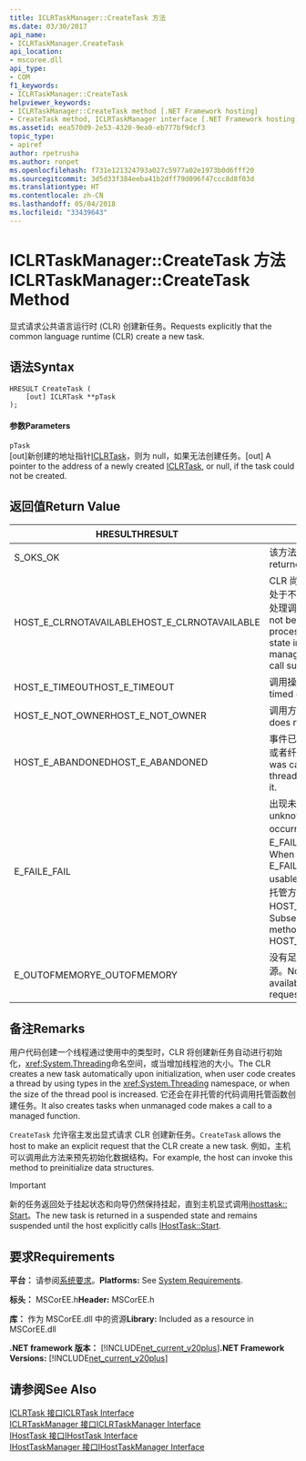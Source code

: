 ```yaml
---
title: ICLRTaskManager::CreateTask 方法
ms.date: 03/30/2017
api_name:
- ICLRTaskManager.CreateTask
api_location:
- mscoree.dll
api_type:
- COM
f1_keywords:
- ICLRTaskManager::CreateTask
helpviewer_keywords:
- ICLRTaskManager::CreateTask method [.NET Framework hosting]
- CreateTask method, ICLRTaskManager interface [.NET Framework hosting]
ms.assetid: eea570d9-2e53-4320-9ea0-eb777bf9dcf3
topic_type:
- apiref
author: rpetrusha
ms.author: ronpet
ms.openlocfilehash: f731e121324793a027c5977a02e1973b0d6fff20
ms.sourcegitcommit: 3d5d33f384eeba41b2dff79d096f47ccc8d8f03d
ms.translationtype: HT
ms.contentlocale: zh-CN
ms.lasthandoff: 05/04/2018
ms.locfileid: "33439643"
---
```

# <a name="iclrtaskmanagercreatetask-method"></a><span data-ttu-id="14063-102">ICLRTaskManager::CreateTask 方法</span><span class="sxs-lookup"><span data-stu-id="14063-102">ICLRTaskManager::CreateTask Method</span></span>
<span data-ttu-id="14063-103">显式请求公共语言运行时 (CLR) 创建新任务。</span><span class="sxs-lookup"><span data-stu-id="14063-103">Requests explicitly that the common language runtime (CLR) create a new task.</span></span>  
  
## <a name="syntax"></a><span data-ttu-id="14063-104">语法</span><span class="sxs-lookup"><span data-stu-id="14063-104">Syntax</span></span>  
  
```  
HRESULT CreateTask (  
    [out] ICLRTask **pTask  
);  
```  
  
#### <a name="parameters"></a><span data-ttu-id="14063-105">参数</span><span class="sxs-lookup"><span data-stu-id="14063-105">Parameters</span></span>  
 `pTask`  
 <span data-ttu-id="14063-106">[out]新创建的地址指针[ICLRTask](../../../../docs/framework/unmanaged-api/hosting/iclrtask-interface.md)，则为 null，如果无法创建任务。</span><span class="sxs-lookup"><span data-stu-id="14063-106">[out] A pointer to the address of a newly created [ICLRTask](../../../../docs/framework/unmanaged-api/hosting/iclrtask-interface.md), or null, if the task could not be created.</span></span>  
  
## <a name="return-value"></a><span data-ttu-id="14063-107">返回值</span><span class="sxs-lookup"><span data-stu-id="14063-107">Return Value</span></span>  
  
|<span data-ttu-id="14063-108">HRESULT</span><span class="sxs-lookup"><span data-stu-id="14063-108">HRESULT</span></span>|<span data-ttu-id="14063-109">描述</span><span class="sxs-lookup"><span data-stu-id="14063-109">Description</span></span>|  
|-------------|-----------------|  
|<span data-ttu-id="14063-110">S_OK</span><span class="sxs-lookup"><span data-stu-id="14063-110">S_OK</span></span>|<span data-ttu-id="14063-111">该方法返回成功。</span><span class="sxs-lookup"><span data-stu-id="14063-111">The method returned successfully.</span></span>|  
|<span data-ttu-id="14063-112">HOST_E_CLRNOTAVAILABLE</span><span class="sxs-lookup"><span data-stu-id="14063-112">HOST_E_CLRNOTAVAILABLE</span></span>|<span data-ttu-id="14063-113">CLR 尚未加载到进程中，或 CLR 处于不能运行托管的代码或成功处理调用的状态。</span><span class="sxs-lookup"><span data-stu-id="14063-113">The CLR has not been loaded into a process, or the CLR is in a state in which it cannot run managed code or process the call successfully.</span></span>|  
|<span data-ttu-id="14063-114">HOST_E_TIMEOUT</span><span class="sxs-lookup"><span data-stu-id="14063-114">HOST_E_TIMEOUT</span></span>|<span data-ttu-id="14063-115">调用操作已超时。</span><span class="sxs-lookup"><span data-stu-id="14063-115">The call timed out.</span></span>|  
|<span data-ttu-id="14063-116">HOST_E_NOT_OWNER</span><span class="sxs-lookup"><span data-stu-id="14063-116">HOST_E_NOT_OWNER</span></span>|<span data-ttu-id="14063-117">调用方不拥有该锁。</span><span class="sxs-lookup"><span data-stu-id="14063-117">The caller does not own the lock.</span></span>|  
|<span data-ttu-id="14063-118">HOST_E_ABANDONED</span><span class="sxs-lookup"><span data-stu-id="14063-118">HOST_E_ABANDONED</span></span>|<span data-ttu-id="14063-119">事件已被取消时被阻塞的线程，或者纤程正在等待它。</span><span class="sxs-lookup"><span data-stu-id="14063-119">An event was canceled while a blocked thread or fiber was waiting on it.</span></span>|  
|<span data-ttu-id="14063-120">E_FAIL</span><span class="sxs-lookup"><span data-stu-id="14063-120">E_FAIL</span></span>|<span data-ttu-id="14063-121">出现未知的灾难性故障。</span><span class="sxs-lookup"><span data-stu-id="14063-121">An unknown catastrophic failure occurred.</span></span> <span data-ttu-id="14063-122">如果某方法返回 E_FAIL，CLR 不再可用进程内。</span><span class="sxs-lookup"><span data-stu-id="14063-122">When a method returns E_FAIL, the CLR is no longer usable within the process.</span></span> <span data-ttu-id="14063-123">到托管方法的后续调用会返回 HOST_E_CLRNOTAVAILABLE。</span><span class="sxs-lookup"><span data-stu-id="14063-123">Subsequent calls to hosting methods return HOST_E_CLRNOTAVAILABLE.</span></span>|  
|<span data-ttu-id="14063-124">E_OUTOFMEMORY</span><span class="sxs-lookup"><span data-stu-id="14063-124">E_OUTOFMEMORY</span></span>|<span data-ttu-id="14063-125">没有足够的内存可分配请求的资源。</span><span class="sxs-lookup"><span data-stu-id="14063-125">Not enough memory is available to allocate the requested resource.</span></span>|  
  
## <a name="remarks"></a><span data-ttu-id="14063-126">备注</span><span class="sxs-lookup"><span data-stu-id="14063-126">Remarks</span></span>  
 <span data-ttu-id="14063-127">用户代码创建一个线程通过使用中的类型时，CLR 将创建新任务自动进行初始化，<xref:System.Threading>命名空间，或当增加线程池的大小。</span><span class="sxs-lookup"><span data-stu-id="14063-127">The CLR creates a new task automatically upon initialization, when user code creates a thread by using types in the <xref:System.Threading> namespace, or when the size of the thread pool is increased.</span></span> <span data-ttu-id="14063-128">它还会在非托管的代码调用托管函数创建任务。</span><span class="sxs-lookup"><span data-stu-id="14063-128">It also creates tasks when unmanaged code makes a call to a managed function.</span></span>  
  
 <span data-ttu-id="14063-129">`CreateTask` 允许宿主发出显式请求 CLR 创建新任务。</span><span class="sxs-lookup"><span data-stu-id="14063-129">`CreateTask` allows the host to make an explicit request that the CLR create a new task.</span></span> <span data-ttu-id="14063-130">例如，主机可以调用此方法来预先初始化数据结构。</span><span class="sxs-lookup"><span data-stu-id="14063-130">For example, the host can invoke this method to preinitialize data structures.</span></span>  
  
> [!IMPORTANT]
>  <span data-ttu-id="14063-131">新的任务返回处于挂起状态和向导仍然保持挂起，直到主机显式调用[ihosttask:: Start](../../../../docs/framework/unmanaged-api/hosting/ihosttask-start-method.md)。</span><span class="sxs-lookup"><span data-stu-id="14063-131">The new task is returned in a suspended state and remains suspended until the host explicitly calls [IHostTask::Start](../../../../docs/framework/unmanaged-api/hosting/ihosttask-start-method.md).</span></span>  
  
## <a name="requirements"></a><span data-ttu-id="14063-132">要求</span><span class="sxs-lookup"><span data-stu-id="14063-132">Requirements</span></span>  
 <span data-ttu-id="14063-133">**平台：** 请参阅[系统要求](../../../../docs/framework/get-started/system-requirements.md)。</span><span class="sxs-lookup"><span data-stu-id="14063-133">**Platforms:** See [System Requirements](../../../../docs/framework/get-started/system-requirements.md).</span></span>  
  
 <span data-ttu-id="14063-134">**标头：** MSCorEE.h</span><span class="sxs-lookup"><span data-stu-id="14063-134">**Header:** MSCorEE.h</span></span>  
  
 <span data-ttu-id="14063-135">**库：** 作为 MSCorEE.dll 中的资源</span><span class="sxs-lookup"><span data-stu-id="14063-135">**Library:** Included as a resource in MSCorEE.dll</span></span>  
  
 <span data-ttu-id="14063-136">**.NET framework 版本：** [!INCLUDE[net_current_v20plus](../../../../includes/net-current-v20plus-md.md)]</span><span class="sxs-lookup"><span data-stu-id="14063-136">**.NET Framework Versions:** [!INCLUDE[net_current_v20plus](../../../../includes/net-current-v20plus-md.md)]</span></span>  
  
## <a name="see-also"></a><span data-ttu-id="14063-137">请参阅</span><span class="sxs-lookup"><span data-stu-id="14063-137">See Also</span></span>  
 [<span data-ttu-id="14063-138">ICLRTask 接口</span><span class="sxs-lookup"><span data-stu-id="14063-138">ICLRTask Interface</span></span>](../../../../docs/framework/unmanaged-api/hosting/iclrtask-interface.md)  
 [<span data-ttu-id="14063-139">ICLRTaskManager 接口</span><span class="sxs-lookup"><span data-stu-id="14063-139">ICLRTaskManager Interface</span></span>](../../../../docs/framework/unmanaged-api/hosting/iclrtaskmanager-interface.md)  
 [<span data-ttu-id="14063-140">IHostTask 接口</span><span class="sxs-lookup"><span data-stu-id="14063-140">IHostTask Interface</span></span>](../../../../docs/framework/unmanaged-api/hosting/ihosttask-interface.md)  
 [<span data-ttu-id="14063-141">IHostTaskManager 接口</span><span class="sxs-lookup"><span data-stu-id="14063-141">IHostTaskManager Interface</span></span>](../../../../docs/framework/unmanaged-api/hosting/ihosttaskmanager-interface.md)
